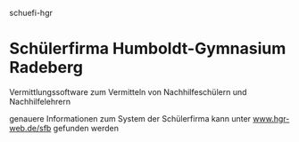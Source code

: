 schuefi-hgr

# Schülerfirma Humboldt-Gymnasium Radeberg

Vermittlungssoftware zum Vermitteln von Nachhilfeschülern und Nachhilfelehrern

genauere Informationen zum System der Schülerfirma kann unter www.hgr-web.de/sfb gefunden werden

